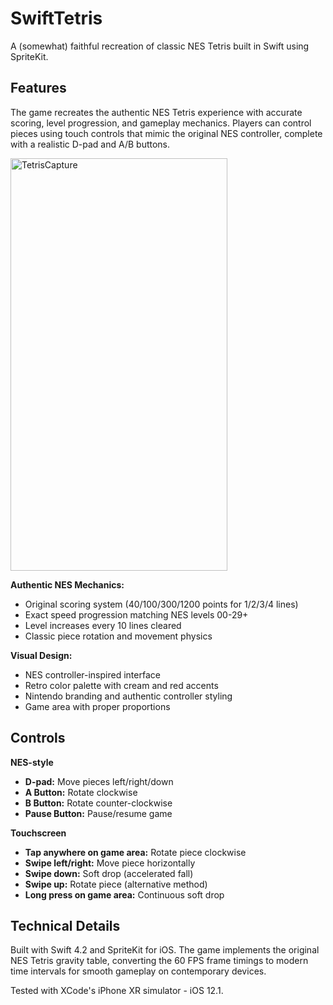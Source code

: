 # SwiftTetris

A (somewhat) faithful recreation of classic NES Tetris built in Swift using SpriteKit.

## Features

The game recreates the authentic NES Tetris experience with accurate scoring, level progression, and gameplay mechanics. Players can control pieces using touch controls that mimic the original NES controller, complete with a realistic D-pad and A/B buttons.

<img width="347" height="660" alt="TetrisCapture" src="https://github.com/user-attachments/assets/cd710ec4-6bc0-49e9-b58c-0865db38de9e" />

**Authentic NES Mechanics:**
- Original scoring system (40/100/300/1200 points for 1/2/3/4 lines)
- Exact speed progression matching NES levels 00-29+
- Level increases every 10 lines cleared
- Classic piece rotation and movement physics

**Visual Design:**
- NES controller-inspired interface
- Retro color palette with cream and red accents
- Nintendo branding and authentic controller styling
- Game area with proper proportions

## Controls

**NES-style**
- **D-pad:** Move pieces left/right/down
- **A Button:** Rotate clockwise  
- **B Button:** Rotate counter-clockwise
- **Pause Button:** Pause/resume game

**Touchscreen**
- **Tap anywhere on game area:** Rotate piece clockwise
- **Swipe left/right:** Move piece horizontally
- **Swipe down:** Soft drop (accelerated fall)
- **Swipe up:** Rotate piece (alternative method)
- **Long press on game area:** Continuous soft drop


## Technical Details

Built with Swift 4.2 and SpriteKit for iOS. The game implements the original NES Tetris gravity table, converting the 60 FPS frame timings to modern time intervals for smooth gameplay on contemporary devices.

Tested with XCode's iPhone XR simulator - iOS 12.1.
